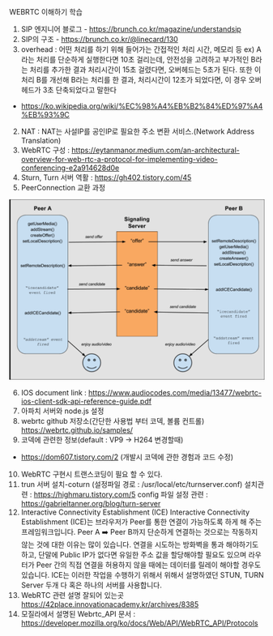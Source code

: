 WEBRTC 이해하기 학습

1. SIP 엔지니어 블로그 - https://brunch.co.kr/magazine/understandsip
2. SIP의 구조 - https://brunch.co.kr/@linecard/130
3. overhead : 어떤 처리를 하기 위해 들어가는 간접적인 처리 시간, 메모리 등
   ex)  A라는 처리를 단순하게 실행한다면 10초 걸리는데,
   안전성을 고려하고 부가적인 B라는 처리를 추가한 결과 처리시간이 15초 걸렸다면,
   오버헤드는 5초가 된다. 또한 이 처리 B를 개선해 B라는 처리를 한 결과,
   처리시간이 12초가 되었다면, 이 경우 오버헤드가 3초 단축되었다고 말한다

- https://ko.wikipedia.org/wiki/%EC%98%A4%EB%B2%84%ED%97%A4%EB%93%9C

2. NAT : NAT는 사설IP를 공인IP로 필요한 주소 변환 서비스.(Network Address Translation)
3. WebRTC 구성 :
   https://eytanmanor.medium.com/an-architectural-overview-for-web-rtc-a-protocol-for-implementing-video-conferencing-e2a914628d0e
4. Sturn, Turn 서버 역활 : https://gh402.tistory.com/45
5. PeerConnection 교환 과정

  ![1649222054276.png](image/unknownWord/1649222054276.png)

6. IOS document link :
   https://www.audiocodes.com/media/13477/webrtc-ios-client-sdk-api-reference-guide.pdf
7. 아파치 서버와 node.js 설정
8. webrtc github 저장소(간단한 사용법 부터 코덱, 볼륨 컨트롤)
   https://webrtc.github.io/samples/
9. 코덱에 관련한 정보(default : VP9 -> H264 변경할때)

- https://dom607.tistory.com/2 (개발시 코덱에 관한 경험과 코드 수정)

10. WebRTC 구현시 트랜스코딩이 필요 할 수 있다.
11. trun 서버 설치-coturn (설정파일 경로 : /usr/local/etc/turnserver.conf)
    설치관련 : https://highmaru.tistory.com/5
    config 파일 설정 관련 : https://gabrieltanner.org/blog/turn-server
12. Interactive Connectivity Establishment (ICE)
    Interactive Connectivity Establishment (ICE)는 브라우저가 Peer를 통한 연결이 가능하도록 하게 해 주는 프레임워크입니다. Peer A ➡️ Peer B까지 단순하게 연결하는 것으로는 작동하지 않는 것에 대한 이유는 많이 있습니다.
    연결을 시도하는 방화벽을 통과 해야하기도 하고, 단말에 Public IP가 없다면 유일한 주소 값을 할당해야할 필요도 있으며 라우터가 Peer 간의 직접 연결을 허용하지 않을 때에는 데이터를 릴레이 해야할 경우도 있습니다.
    ICE는 이러한 작업을 수행하기 위해서 위해서 설명하였던 STUN, TURN Server 두개 다 혹은 하나의 서버를 사용합니다.
13. WebRTC 관련 설명 잘되어 있는곳
    https://42place.innovationacademy.kr/archives/8385
14. 모질라에서 설명된 Webrtc_API 문서 :
    https://developer.mozilla.org/ko/docs/Web/API/WebRTC_API/Protocols
